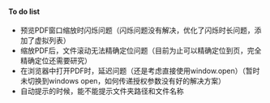 #### To do list

* 预览PDF窗口缩放时闪烁问题（闪烁问题没有解决，优化了闪烁时长问题，添加了虚拟列表）
* 缩放PDF后，文件滚动无法精确定位问题（目前为止可以精确定位到页，完全精确定位还需要研究）
* 在浏览器中打开PDF时，延迟问题（还是考虑直接使用window.open）（暂时未切换到windows open，如何传递授权参数没有好的解决方案）
* 自动提示的时候，能不能提示文件夹路径和文件名称
